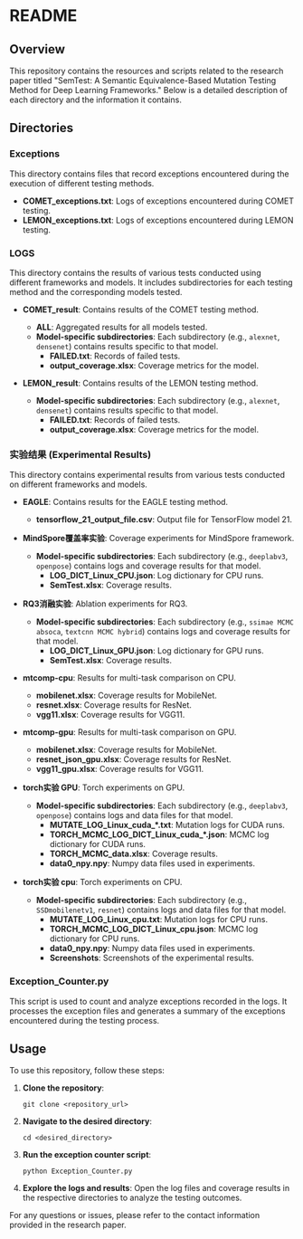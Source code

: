 # README

## Overview

This repository contains the resources and scripts related to the research paper titled "SemTest: A Semantic Equivalence-Based Mutation Testing Method for Deep Learning Frameworks." Below is a detailed description of each directory and the information it contains.

## Directories

### Exceptions
This directory contains files that record exceptions encountered during the execution of different testing methods.

- **COMET_exceptions.txt**: Logs of exceptions encountered during COMET testing.
- **LEMON_exceptions.txt**: Logs of exceptions encountered during LEMON testing.

### LOGS
This directory contains the results of various tests conducted using different frameworks and models. It includes subdirectories for each testing method and the corresponding models tested.

- **COMET_result**: Contains results of the COMET testing method.
  - **ALL**: Aggregated results for all models tested.
  - **Model-specific subdirectories**: Each subdirectory (e.g., `alexnet`, `densenet`) contains results specific to that model.
    - **FAILED.txt**: Records of failed tests.
    - **output_coverage.xlsx**: Coverage metrics for the model.

- **LEMON_result**: Contains results of the LEMON testing method.
  - **Model-specific subdirectories**: Each subdirectory (e.g., `alexnet`, `densenet`) contains results specific to that model.
    - **FAILED.txt**: Records of failed tests.
    - **output_coverage.xlsx**: Coverage metrics for the model.

### 实验结果 (Experimental Results)
This directory contains experimental results from various tests conducted on different frameworks and models.

- **EAGLE**: Contains results for the EAGLE testing method.
  - **tensorflow_21_output_file.csv**: Output file for TensorFlow model 21.

- **MindSpore覆盖率实验**: Coverage experiments for MindSpore framework.
  - **Model-specific subdirectories**: Each subdirectory (e.g., `deeplabv3`, `openpose`) contains logs and coverage results for that model.
    - **LOG_DICT_Linux_CPU.json**: Log dictionary for CPU runs.
    - **SemTest.xlsx**: Coverage results.

- **RQ3消融实验**: Ablation experiments for RQ3.
  - **Model-specific subdirectories**: Each subdirectory (e.g., `ssimae MCMC absoca`, `textcnn MCMC hybrid`) contains logs and coverage results for that model.
    - **LOG_DICT_Linux_GPU.json**: Log dictionary for GPU runs.
    - **SemTest.xlsx**: Coverage results.

- **mtcomp-cpu**: Results for multi-task comparison on CPU.
  - **mobilenet.xlsx**: Coverage results for MobileNet.
  - **resnet.xlsx**: Coverage results for ResNet.
  - **vgg11.xlsx**: Coverage results for VGG11.

- **mtcomp-gpu**: Results for multi-task comparison on GPU.
  - **mobilenet.xlsx**: Coverage results for MobileNet.
  - **resnet_json_gpu.xlsx**: Coverage results for ResNet.
  - **vgg11_gpu.xlsx**: Coverage results for VGG11.

- **torch实验 GPU**: Torch experiments on GPU.
  - **Model-specific subdirectories**: Each subdirectory (e.g., `deeplabv3`, `openpose`) contains logs and data files for that model.
    - **MUTATE_LOG_Linux_cuda_*.txt**: Mutation logs for CUDA runs.
    - **TORCH_MCMC_LOG_DICT_Linux_cuda_*.json**: MCMC log dictionary for CUDA runs.
    - **TORCH_MCMC_data.xlsx**: Coverage results.
    - **data0_npy.npy**: Numpy data files used in experiments.

- **torch实验 cpu**: Torch experiments on CPU.
  - **Model-specific subdirectories**: Each subdirectory (e.g., `SSDmobilenetv1`, `resnet`) contains logs and data files for that model.
    - **MUTATE_LOG_Linux_cpu.txt**: Mutation logs for CPU runs.
    - **TORCH_MCMC_LOG_DICT_Linux_cpu.json**: MCMC log dictionary for CPU runs.
    - **data0_npy.npy**: Numpy data files used in experiments.
    - **Screenshots**: Screenshots of the experimental results.

### Exception_Counter.py
This script is used to count and analyze exceptions recorded in the logs. It processes the exception files and generates a summary of the exceptions encountered during the testing process.

## Usage

To use this repository, follow these steps:

1. **Clone the repository**: 
   ```
   git clone <repository_url>
   ```

2. **Navigate to the desired directory**:
   ```
   cd <desired_directory>
   ```

3. **Run the exception counter script**:
   ```
   python Exception_Counter.py
   ```

4. **Explore the logs and results**: Open the log files and coverage results in the respective directories to analyze the testing outcomes.

For any questions or issues, please refer to the contact information provided in the research paper.